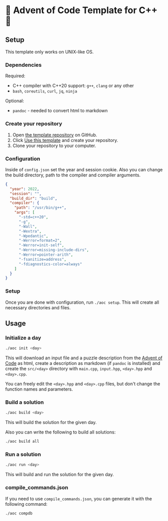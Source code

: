 # 🎄 Advent of Code Template for C++ 🎄

## Setup

This template only works on UNIX-like OS.

### Dependencies

Required:  
- C++ compiler with C++20 support: `g++`, `clang` or any other
- `bash`, `coreutils`, `curl`, `jq`, `ninja`

Optional:  
- `pandoc` - needed to convert html to markdown

### Create your repository

1. Open [the template repository](https://github.com/infastin/advent-of-code-cpp) on GitHub.
2. Click [Use this template](https://github.com/infastin/advent-of-code-cpp/generate) and create your repository.
3. Clone your repository to your computer.

### Configuration

Inside of `config.json` set the year and session cookie.
Also you can change the build directory, path to the compiler and compiler arguments.

```json
{
  "year": 2022,
  "session": "",
  "build_dir": "build",
  "compiler": {
    "path": "/usr/bin/g++",
    "args": [
      "-std=c++20",
      "-g",
      "-Wall",
      "-Wextra",
      "-Wpedantic",
      "-Werror=format=2",
      "-Werror=init-self",
      "-Werror=missing-include-dirs",
      "-Werror=pointer-arith",
      "-fsanitize=address",
      "-fdiagnostics-color=always"
    ]
  }
}
```

### Setup

Once you are done with configuration, run `./aoc setup`.
This will create all necessary directories and files.

## Usage

### Initialize a day

```bash
./aoc init <day>
```

This will download an input file and a puzzle description from the [Advent of Code](https://adventofcode.com) as html,
create a description as markdown (if `pandoc` is installed) and create the
`src/<day>` directory with `main.cpp`, `input.hpp`, `<day>.hpp` and `<day>.cpp`.

You can freely edit the `<day>.hpp` and `<day>.cpp` files,
but don't change the function names and parameters.

### Build a solution

```bash
./aoc build <day>
```

This will build the solution for the given day.

Also you can write the following to build all solutions:
```bash
./aoc build all
```

### Run a solution

```bash
./aoc run <day>
```

This will build and run the solution for the given day.

### compile_commands.json

If you need to use `compile_commands.json`, you can generate it with the following command:
```bash
./aoc compdb
```
